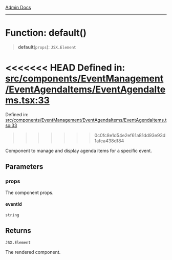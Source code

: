 [Admin Docs](/)

***

# Function: default()

> **default**(`props`): `JSX.Element`

<<<<<<< HEAD
Defined in: [src/components/EventManagement/EventAgendaItems/EventAgendaItems.tsx:33](https://github.com/abhassen44/talawa-admin/blob/285f7384c3d26b5028a286d84f89b85120d130a2/src/components/EventManagement/EventAgendaItems/EventAgendaItems.tsx#L33)
=======
Defined in: [src/components/EventManagement/EventAgendaItems/EventAgendaItems.tsx:33](https://github.com/PalisadoesFoundation/talawa-admin/blob/main/src/components/EventManagement/EventAgendaItems/EventAgendaItems.tsx#L33)
>>>>>>> 0c0fc8e1d54e2ef61a81dd93e93d1afca438df84

Component to manage and display agenda items for a specific event.

## Parameters

### props

The component props.

#### eventId

`string`

## Returns

`JSX.Element`

The rendered component.
